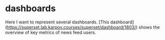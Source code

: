 # dashboards
Here I want to represent several dashboards. [This dashboard] (https://superset.lab.karpov.courses/superset/dashboard/1803/) shows the overview of key metrics of news feed users.
